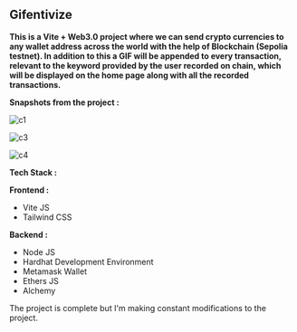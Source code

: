 <h2>Gifentivize</h2>

<b>This is a Vite + Web3.0 project where we can send crypto currencies to any wallet address across the world with the help of Blockchain (Sepolia testnet). In addition to this a GIF will be appended to every transaction, relevant to the keyword provided by the user recorded on chain, which will be displayed on the home page along with all the recorded transactions. </b>

<b>Snapshots from the project : </b>

![c1](https://github.com/rohitroy-github/vite-voting-dapp/assets/68563695/797ef5ad-8df6-484b-8a75-ceff84e576fd)

![c3](https://github.com/rohitroy-github/vite-voting-dapp/assets/68563695/d50d4440-79d4-485f-932a-b320358ae7c1)

![c4](https://github.com/rohitroy-github/vite-voting-dapp/assets/68563695/8063f77f-676e-4b13-b179-992fc9e62530)

<b>Tech Stack :</b>

<b>Frontend :</b>

<ul>
    <li>Vite JS</li>
    <li>Tailwind CSS</li>
</ul>
<b>Backend :</b>
<ul>
    <li>Node JS</li>
    <li>Hardhat Development Environment</li>
    <li>Metamask Wallet</li>
    <li>Ethers JS</li>
    <li>Alchemy</li>
</ul>

The project is complete but I'm making constant modifications to the project.
